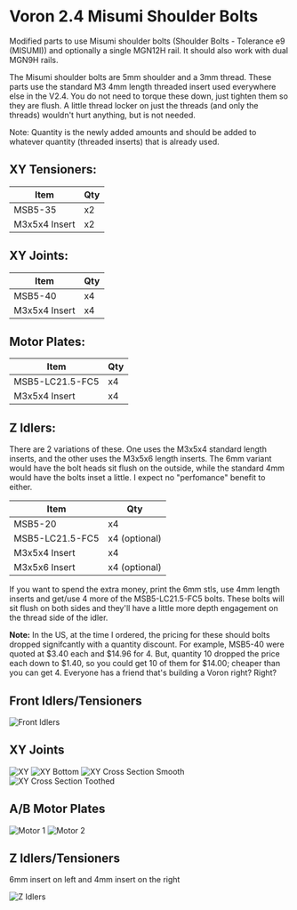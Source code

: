 # Voron 2.4 Misumi Shoulder Bolts
Modified parts to use Misumi shoulder bolts (Shoulder Bolts - Tolerance e9 (MISUMI)) and optionally a single MGN12H rail. It should also work with dual MGN9H rails.

The Misumi shoulder bolts are 5mm shoulder and a 3mm thread. These parts use the standard M3 4mm length threaded insert used everywhere else in the V2.4. You do not need to torque these down, just tighten them so they are flush. A little thread locker on just the threads (and only the threads) wouldn't hurt anything, but is not needed.

Note: Quantity is the newly added amounts and should be added to whatever quantity (threaded inserts) that is already used.

## XY Tensioners:
Item | Qty
-- | --
MSB5-35        | x2
M3x5x4 Insert  | x2

## XY Joints:
Item | Qty
-- | --
MSB5-40        | x4
M3x5x4 Insert  | x4

## Motor Plates:
Item | Qty
-- | --
MSB5-LC21.5-FC5 | x4
M3x5x4 Insert   | x4

## Z Idlers:
There are 2 variations of these. One uses the M3x5x4 standard length inserts, and the other uses the M3x5x6 length inserts. The 6mm variant would have the bolt heads sit flush on the outside, while the standard 4mm would have the bolts inset a little. I expect no "perfomance" benefit to either.

Item | Qty
-- | --
MSB5-20         | x4
MSB5-LC21.5-FC5 | x4 (optional)
M3x5x4 Insert   | x4
M3x5x6 Insert   | x4 (optional)

If you want to spend the extra money, print the 6mm stls, use 4mm length inserts and get/use 4 more of the MSB5-LC21.5-FC5 bolts. These bolts will sit flush on both sides and they'll have a little more depth engagement on the thread side of the idler.

**Note:** In the US, at the time I ordered, the pricing for these should bolts dropped signifcantly with a quantity discount. For example, MSB5-40 were quoted at $3.40 each and $14.96 for 4. But, quantity 10 dropped the price each down to $1.40, so you could get 10 of them for $14.00; cheaper than you can get 4.  Everyone has a friend that's building a Voron right? Right?

## Front Idlers/Tensioners

![Front Idlers](Images/front_idler.png?raw=true)

## XY Joints

![XY](Images/xy.png?raw=true)
![XY Bottom](Images/xy_bottom.png?raw=true)
![XY Cross Section Smooth](Images/xy_cross_section_smooth.png?raw=true)
![XY Cross Section Toothed](Images/xy_cross_section_toothed.png?raw=true)

## A/B Motor Plates

![Motor 1](Images/motor_1.png?raw=true)
![Motor 2](Images/motor_2.png?raw=true)

## Z Idlers/Tensioners

6mm insert on left and 4mm insert on the right

![Z Idlers](Images/z_idlers.png?raw=true)
